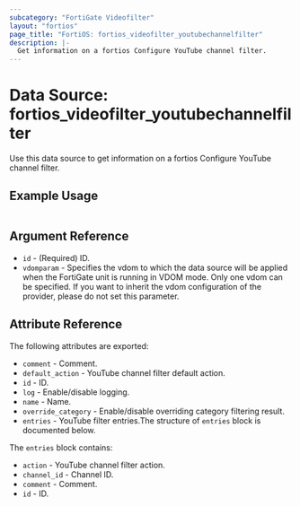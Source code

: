 ```yaml
---
subcategory: "FortiGate Videofilter"
layout: "fortios"
page_title: "FortiOS: fortios_videofilter_youtubechannelfilter"
description: |-
  Get information on a fortios Configure YouTube channel filter.
---
```


# Data Source: fortios_videofilter_youtubechannelfilter
Use this data source to get information on a fortios Configure YouTube channel filter.


## Example Usage

```hcl

```

## Argument Reference

* `id` - (Required) ID.
* `vdomparam` - Specifies the vdom to which the data source will be applied when the FortiGate unit is running in VDOM mode. Only one vdom can be specified. If you want to inherit the vdom configuration of the provider, please do not set this parameter.

## Attribute Reference

The following attributes are exported:

* `comment` - Comment.
* `default_action` - YouTube channel filter default action.
* `id` - ID.
* `log` - Enable/disable logging.
* `name` - Name.
* `override_category` - Enable/disable overriding category filtering result.
* `entries` - YouTube filter entries.The structure of `entries` block is documented below.

The `entries` block contains:

* `action` - YouTube channel filter action.
* `channel_id` - Channel ID.
* `comment` - Comment.
* `id` - ID.
